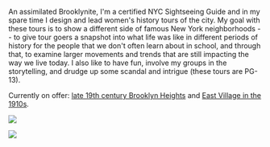---
---
An assimilated Brooklynite, I'm a certified NYC Sightseeing Guide and in my spare time I design and lead women's history tours of the city. My goal with these tours is to show a different side of famous New York neighborhoods -- to give tour goers a snapshot into what life was like in different periods of history for the people that we don't often learn about in school, and through that, to examine larger movements and trends that are still impacting the way we live today. I also like to have fun, involve my groups in the storytelling, and drudge up some scandal and intrigue (these tours are PG-13).

Currently on offer: [late 19th century Brooklyn Heights](/tours/001-brooklyn-heights) and [East Village in the 1910s](/tours/002-radical-1910s).

![](/images/20171118_120510-1.jpg)

![](/images/labor%20tour%203.jpg)